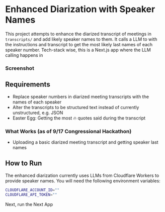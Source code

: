 # Enhanced Diarization with Speaker Names
This project attempts to enhance the diarized transcript of meetings in `transcripts/` and add likely speaker names to them. It calls a LLM to with the instructions and transcript to get the most likely last names of each speaker number. Tech-stack wise, this is a Next.js app where the LLM calling happens in 

### Screenshot

## Requirements
* Replace speaker numbers in diarized meeting transcripts with the names of each speaker
* Alter the transcripts to be structured text instead of currently unstructured, e.g. JSON
* Easter Egg: Getting the most 🔥 quotes said during the transcript

### What Works (as of 9/17 Congressional Hackathon)
* Uploading a basic diarized meeting transcript and getting speaker last names

## How to Run
The enhanced diarization currently uses LLMs from Cloudflare Workers to provide speaker names. You will need the following environment variables:
```bash
CLOUDFLARE_ACCOUNT_ID=""
CLOUDFLARE_API_TOKEN=""
```

Next, run the Next App